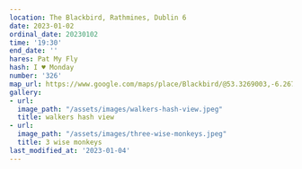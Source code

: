 ```yaml
---
location: The Blackbird, Rathmines, Dublin 6
date: 2023-01-02
ordinal_date: 20230102
time: '19:30'
end_date: ''
hares: Pat My Fly
hash: I ♥ Monday
number: '326'
map_url: https://www.google.com/maps/place/Blackbird/@53.3269003,-6.2672013,17z/data=!3m1!4b1!4m5!3m4!1s0x48670c1d85954c0d:0x8f1e29cd0ea61dc1!8m2!3d53.3269003!4d-6.2646264
gallery:
- url: 
  image_path: "/assets/images/walkers-hash-view.jpeg"
  title: walkers hash view
- url: 
  image_path: "/assets/images/three-wise-monkeys.jpeg"
  title: 3 wise monkeys
last_modified_at: '2023-01-04'
---
```



